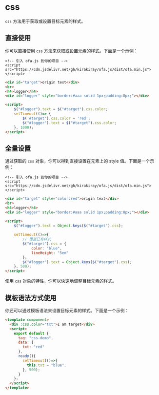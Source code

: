 # css

`css` 方法用于获取或设置目标元素的样式。

## 直接使用

你可以直接使用 `css` 方法来获取或设置元素的样式。下面是一个示例：

<html-viewer>

```
<!-- 引入 ofa.js 到你的项目 -->
<script src="https://cdn.jsdelivr.net/gh/kirakiray/ofa.js/dist/ofa.min.js"></script>
```

```html
<div id="target">origin text</div>
<br>
<h4>logger</h4>
<div id="logger" style="border:#aaa solid 1px;padding:8px;"></div>

<script>
    $("#logger").text = $("#target").css.color;
    setTimeout(()=> {
        $('#target').css.color = 'red';
        $("#logger").text = $("#target").css.color;
    }, 1000);
</script>
```

</html-viewer>

## 全量设置

通过获取的 `css` 对象，你可以得到直接设置在元素上的 style 值。下面是一个示例：

<html-viewer>

```
<!-- 引入 ofa.js 到你的项目 -->
<script src="https://cdn.jsdelivr.net/gh/kirakiray/ofa.js/dist/ofa.min.js"></script>
```

```html
<div id="target" style="color:red">origin text</div>
<br>
<h4>logger</h4>
<div id="logger" style="border:#aaa solid 1px;padding:8px;"></div>

<script>
    $("#logger").text = Object.keys($("#target").css);
   
    setTimeout(()=>{
        // 覆盖已有样式
        $("#target").css = {
            color: "blue",
            lineHeight: "5em"
        };
        $("#logger").text = Object.keys($("#target").css);
    }, 500);
</script>
```

</html-viewer>

使用 `css` 对象的特性，你可以快速地调整目标元素的样式。

## 模板语法方式使用

你还可以通过模板语法来设置目标元素的样式。下面是一个示例：

<comp-viewer comp-name="css-demo">

```html
<template component>
  <div :css.color="txt">I am target</div>
  <script>
    export default {
      tag: "css-demo",
      data: {
        txt: "red"
      },
      ready(){
        setTimeout(()=>{
          this.txt = "blue";
        }, 500);
      }
    };
  </script>
</template>
```

</comp-viewer>